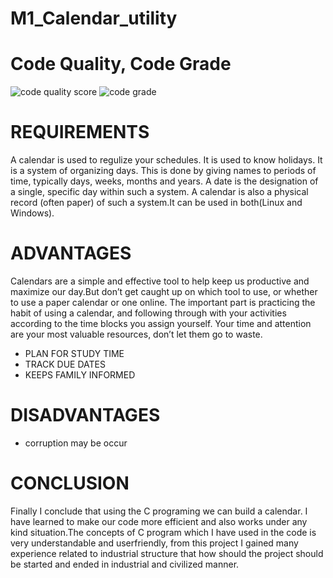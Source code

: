# M1_Calendar_utility

 # Code Quality, Code Grade
 
 ![code quality score](https://api.codiga.io/project/31261/score/svg)                ![code grade](https://api.codiga.io/project/31261/status/svg)

# REQUIREMENTS

A calendar is used to regulize your schedules. It is used to know holidays. It is a system of organizing days. This is done by giving names to periods of time, typically days, weeks, months and years. A date is the designation of a single, specific day within such a system. A calendar is also a physical record (often paper) of such a system.It can be used in both(Linux and Windows).


# ADVANTAGES

Calendars are a simple and effective tool to help keep us productive and maximize our day.But don’t get caught up on which tool to use, or whether to use a paper calendar or one online. The important part is practicing the habit of using a calendar, and following through with your activities according to the time blocks you assign yourself. Your time and attention are your most valuable resources, don’t let them go to waste.

* PLAN FOR STUDY TIME
* TRACK DUE DATES
* KEEPS FAMILY INFORMED


# DISADVANTAGES

* corruption may be occur

# CONCLUSION

Finally I conclude that using the C programing we can build a calendar. I have learned to make our code more efficient and also works under any kind situation.The concepts of C program which I have used in the code is very understandable and userfriendly, from this project I gained many experience related to industrial structure that how should the project should be started and ended in industrial and civilized manner.


